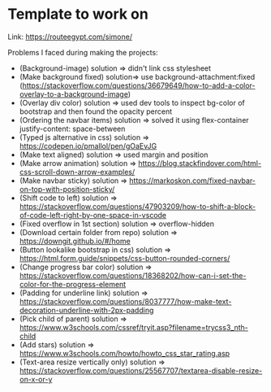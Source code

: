 # Template to work on

Link:
<https://routeegypt.com/simone/>

Problems I faced during making the projects:

- (Background-image) solution => didn't link css stylesheet
- (Make background fixed) solution=> use background-attachment:fixed (<https://stackoverflow.com/questions/36679649/how-to-add-a-color-overlay-to-a-background-image>)
- (Overlay div color) solution => used dev tools to inspect bg-color of bootstrap and then found the opacity percent
- (Ordering the navbar items) solution => solved it using flex-container  justify-content: space-between
- (Typed js alternative in css) solution => <https://codepen.io/pmallol/pen/gOaEvJG>
- (Make text aligned) solution => used margin and position
- (Make arrow animation) solution => <https://blog.stackfindover.com/html-css-scroll-down-arrow-examples/>
- (Make navbar sticky) solution => <https://markoskon.com/fixed-navbar-on-top-with-position-sticky/>
- (Shift code to left) solution => <https://stackoverflow.com/questions/47903209/how-to-shift-a-block-of-code-left-right-by-one-space-in-vscode>
- (Fixed overflow in 1st section) solution => overflow-hidden
- (Download certain folder from repo) solution => <https://downgit.github.io/#/home>
- (Button lookalike bootstrap in css) solution => <https://html.form.guide/snippets/css-button-rounded-corners/>
- (Change progress bar color) solution => <https://stackoverflow.com/questions/18368202/how-can-i-set-the-color-for-the-progress-element>
- (Padding for underline link) solution => <https://stackoverflow.com/questions/8037777/how-make-text-decoration-underline-with-2px-padding>
- (Pick child of parent) solution => <https://www.w3schools.com/cssref/tryit.asp?filename=trycss3_nth-child>
- (Add stars) solution => <https://www.w3schools.com/howto/howto_css_star_rating.asp>
- (Text-area resize vertically only) solution => <https://stackoverflow.com/questions/25567707/textarea-disable-resize-on-x-or-y>

